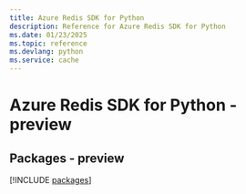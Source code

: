 ```yaml
---
title: Azure Redis SDK for Python
description: Reference for Azure Redis SDK for Python
ms.date: 01/23/2025
ms.topic: reference
ms.devlang: python
ms.service: cache
---
```

# Azure Redis SDK for Python - preview
## Packages - preview
[!INCLUDE [packages](redis-index.md)]
